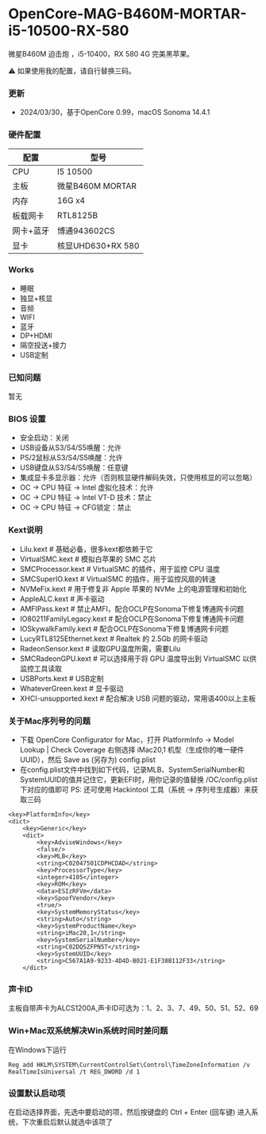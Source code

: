 # OpenCore-MAG-B460M-MORTAR-i5-10500-RX-580
微星B460M 迫击炮 ，i5-10400，RX 580 4G 完美黑苹果。

⚠️ 如果使用我的配置，请自行替换三码。

### 更新
- 2024/03/30，基于OpenCore 0.99，macOS Sonoma 14.4.1

### 硬件配置

|  配置|  型号|
|---|---|
|  CPU| I5 10500 |
|  主板| 微星B460M MORTAR |
|  内存|  16G x4 |
|  板载网卡|  RTL8125B|
|  网卡+蓝牙|  博通943602CS|
|  显卡|  核显UHD630+RX 580|

### Works
- 睡眠
- 独显+核显
- 音频
- WIFI
- 蓝牙
- DP+HDMI
- 隔空投送+接力
- USB定制
### 已知问题
暂无

### BIOS 设置
- 安全启动：关闭
- USB设备从S3/S4/S5唤醒：允许
- PS/2鼠标从S3/S4/S5唤醒：允许
- USB键盘从S3/S4/S5唤醒：任意键
- 集成显卡多显示器：允许（否则核显硬件解码失效，只使用核显的可以忽略）
- OC -> CPU 特征 -> Intel 虚拟化技术：允许
- OC -> CPU 特征 -> Intel VT-D 技术：禁止
- OC -> CPU 特征 -> CFG锁定：禁止
  
### Kext说明
- Lilu.kext  # 基础必备，很多kext都依赖于它
- VirtualSMC.kext  # 模拟白苹果的 SMC 芯片
- SMCProcessor.kext  # VirtualSMC 的插件，用于监控 CPU 温度
- SMCSuperIO.kext  # VirtualSMC 的插件，用于监控风扇的转速
- NVMeFix.kext  # 用于修复非 Apple 苹果的 NVMe 上的电源管理和初始化
- AppleALC.kext  # 声卡驱动
- AMFIPass.kext  # 禁止AMFI，配合OCLP在Sonoma下修复博通网卡问题
- IO80211FamilyLegacy.kext  # 配合OCLP在Sonoma下修复博通网卡问题
- IOSkywalkFamily.kext  # 配合OCLP在Sonoma下修复博通网卡问题
- LucyRTL8125Ethernet.kext  # Realtek 的 2.5Gb 的网卡驱动
- RadeonSensor.kext  # 读取GPU温度所需，需要Lilu
- SMCRadeonGPU.kext  # 可以选择用于将 GPU 温度导出到 VirtualSMC 以供监控工具读取
- USBPorts.kext  # USB定制
- WhateverGreen.kext  # 显卡驱动
- XHCI-unsupported.kext  # 配合解决 USB 问题的驱动，常用语400以上主板

### 关于Mac序列号的问题
- 下载 OpenCore Configurator for Mac，打开 PlatformInfo -> Model Lookup | Check Coverage 右侧选择 iMac20,1 机型（生成你的唯一硬件UUID），然后 Save as (另存为) config.plist
- 在config.plist文件中找到如下代码，记录MLB、SystemSerialNumber和SystemUUID的值并记住它，更新EFI时，用你记录的值替换 /OC/config.plist 下对应的值即可
PS: 还可使用 Hackintool 工具（系统 -> 序列号生成器）来获取三码

```
<key>PlatformInfo</key>
<dict>
    <key>Generic</key>
    <dict>
        <key>AdviseWindows</key>
        <false/>
        <key>MLB</key>
        <string>C02047501CDPHCDAD</string>
        <key>ProcessorType</key>
        <integer>4105</integer>
        <key>ROM</key>
        <data>ESIzRFVm</data>
        <key>SpoofVendor</key>
        <true/>
        <key>SystemMemoryStatus</key>
        <string>Auto</string>
        <key>SystemProductName</key>
        <string>iMac20,1</string>
        <key>SystemSerialNumber</key>
        <string>C02DQSZFPN5T</string>
        <key>SystemUUID</key>
        <string>C567A1A9-9233-4D4D-B021-E1F38B112F33</string>
    </dict>

```

### 声卡ID

主板自带声卡为ALCS1200A,声卡ID可选为：1、2、3、7、49、50、51、52、69


### Win+Mac双系统解决Win系统时间时差问题

在Windows下运行
```
Reg add HKLM\SYSTEM\CurrentControlSet\Control\TimeZoneInformation /v RealTimeIsUniversal /t REG_DWORD /d 1
```

### 设置默认启动项
在启动选择界面，先选中要启动的项，然后按键盘的 Ctrl + Enter (回车键) 进入系统，下次重启后默认就选中该项了
